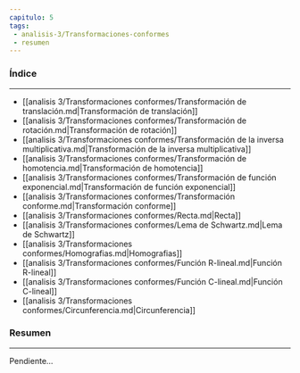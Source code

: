 ```yaml
---
capitulo: 5
tags: 
 - analisis-3/Transformaciones-conformes
 - resumen
---
```

### Índice
---
 * [[analisis 3/Transformaciones conformes/Transformación de translación.md|Transformación de translación]]
 * [[analisis 3/Transformaciones conformes/Transformación de rotación.md|Transformación de rotación]]
 * [[analisis 3/Transformaciones conformes/Transformación de la inversa multiplicativa.md|Transformación de la inversa multiplicativa]]
 * [[analisis 3/Transformaciones conformes/Transformación de homotencia.md|Transformación de homotencia]]
 * [[analisis 3/Transformaciones conformes/Transformación de función exponencial.md|Transformación de función exponencial]]
 * [[analisis 3/Transformaciones conformes/Transformación conforme.md|Transformación conforme]]
 * [[analisis 3/Transformaciones conformes/Recta.md|Recta]]
 * [[analisis 3/Transformaciones conformes/Lema de Schwartz.md|Lema de Schwartz]]
 * [[analisis 3/Transformaciones conformes/Homografias.md|Homografias]]
 * [[analisis 3/Transformaciones conformes/Función R-lineal.md|Función R-lineal]]
 * [[analisis 3/Transformaciones conformes/Función C-lineal.md|Función C-lineal]]
 * [[analisis 3/Transformaciones conformes/Circunferencia.md|Circunferencia]]

### Resumen
---
Pendiente...